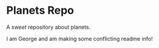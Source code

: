 # Planets Repo

A *sweet* repository about planets.

I am George and am making some conflicting readme info!
